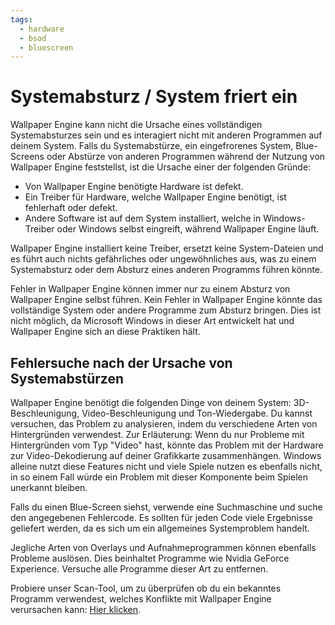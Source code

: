 ```yaml
---
tags:
  - hardware
  - bsod
  - bluescreen
---
```


# Systemabsturz / System friert ein
Wallpaper Engine kann nicht die Ursache eines vollständigen Systemabsturzes sein und es interagiert nicht mit anderen Programmen auf deinem System. Falls du Systemabstürze, ein eingefrorenes System, Blue-Screens oder Abstürze von anderen Programmen während der Nutzung von Wallpaper Engine feststellst, ist die Ursache einer der folgenden Gründe:

* Von Wallpaper Engine benötigte Hardware ist defekt.
* Ein Treiber für Hardware, welche Wallpaper Engine benötigt, ist fehlerhaft oder defekt.
* Andere Software ist auf dem System installiert, welche in Windows-Treiber oder Windows selbst eingreift, während Wallpaper Engine läuft.

Wallpaper Engine installiert keine Treiber, ersetzt keine System-Dateien und es führt auch nichts gefährliches oder ungewöhnliches aus, was zu einem Systemabsturz oder dem Absturz eines anderen Programms führen könnte.

Fehler in Wallpaper Engine können immer nur zu einem Absturz von Wallpaper Engine selbst führen. Kein Fehler in Wallpaper Engine könnte das vollständige System oder andere Programme zum Absturz bringen. Dies ist nicht möglich, da Microsoft Windows in dieser Art entwickelt hat und Wallpaper Engine sich an diese Praktiken hält.

## Fehlersuche nach der Ursache von Systemabstürzen
Wallpaper Engine benötigt die folgenden Dinge von deinem System: 3D-Beschleunigung, Video-Beschleunigung und Ton-Wiedergabe. Du kannst versuchen, das Problem zu analysieren, indem du verschiedene Arten von Hintergründen verwendest. Zur Erläuterung: Wenn du nur Probleme mit Hintergründen vom Typ "Video" hast, könnte das Problem mit der Hardware zur Video-Dekodierung auf deiner Grafikkarte zusammenhängen. Windows alleine nutzt diese Features nicht und viele Spiele nutzen es ebenfalls nicht, in so einem Fall würde ein Problem mit dieser Komponente beim Spielen unerkannt bleiben.

Falls du einen Blue-Screen siehst, verwende eine Suchmaschine und suche den angegebenen Fehlercode. Es sollten für jeden Code viele Ergebnisse geliefert werden, da es sich um ein allgemeines Systemproblem handelt.

Jegliche Arten von Overlays und Aufnahmeprogrammen können ebenfalls Probleme auslösen. Dies beinhaltet Programme wie Nvidia GeForce Experience. Versuche alle Programme dieser Art zu entfernen.

Probiere unser Scan-Tool, um zu überprüfen ob du ein bekanntes Programm verwendest, welches Konflikte mit Wallpaper Engine verursachen kann: [Hier klicken](/debug/scantool.html).